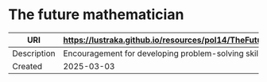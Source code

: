 # The future mathematician

URI|https://lustraka.github.io/resources/pol14/TheFutureMathematician
-|-
Description|Encouragement for developing problem-solving skills.
Created|2025-03-03

